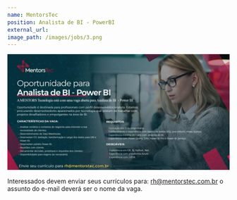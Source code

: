 ```yaml
---
name: MentorsTec
position: Analista de BI - PowerBI
external_url:
image_path: /images/jobs/3.png
---
```


![Imagem da Vaga](/images/jobs/3.1.jpeg)

Interessados devem enviar seus currículos para: [rh@mentorstec.com.br](mailto:rh@mentorstec.com.br) o assunto do e-mail deverá ser o nome da vaga.
